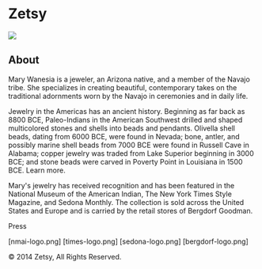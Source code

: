 <!-- Level 1 header -->
<h1>Zetsy</h1>

<!-- featured image -->
<img src="images/necklace.jpg">

<!-- level 2 header -->
<h2>About</h2>

<!-- paragraph -->
<p>Mary Wanesia is a jeweler, an Arizona native, and a member of the Navajo tribe. She specializes in creating beautiful, contemporary takes on the traditional adornments worn by the Navajo in ceremonies and in daily life.</p>

<!-- paragraph -->
<p>Jewelry in the Americas has an ancient history. Beginning as far back as 8800 BCE, Paleo-Indians in the American Southwest drilled and shaped multicolored stones and shells into beads and pendants. Olivella shell beads, dating from 6000 BCE, were found in Nevada; bone, antler, and possibly marine shell beads from 7000 BCE were found in Russell Cave in Alabama; copper jewelry was traded from Lake Superior beginning in 3000 BCE; and stone beads were carved in Poverty Point in Louisiana in 1500 BCE. Learn more.</p>
<!-- Note: "Learn more" links to: http://en.wikipedia.org/wiki/Native_American_jewelry -->

<!-- paragraph -->
Mary's jewelry has received recognition and has been featured in the National Museum of the American Indian, The New York Times Style Magazine, and Sedona Monthly. The collection is sold across the United States and Europe and is carried by the retail stores of Bergdorf Goodman.

<!-- level 2 header -->
Press

<!-- press images -->
[nmai-logo.png]<!-- links to: http://nmai.si.edu -->
[times-logo.png]<!-- links to: http://www.nytimes.com/pages/t-magazine/ -->
[sedona-logo.png]<!-- links to: http://www.sedonamonthly.com -->
[bergdorf-logo.png]<!-- links to: http://www.bergdorfgoodman.com/ -->

<!-- paragraph -->&copy; 2014 Zetsy, All Rights Reserved.
